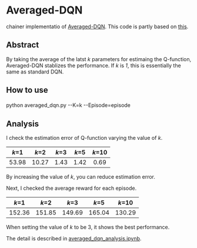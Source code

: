 # Averaged-DQN
chainer implementatio of [Averaged-DQN](http://proceedings.mlr.press/v70/anschel17a.html "Averaged-DQN").
This code is partly based on [this](http://ensekitt.hatenablog.com/entry/2016/11/28/035827 "this").

## Abstract
By taking the average of the latst *k* parameters for estimaing the Q-function, Averaged-DQN stablizes the performance.
If *k* is *1*, this is essentially the same as standard DQN.

## How to use
python averaged_dqn.py --K=k --Episode=episode　　

## Analysis

I check the estimation error of Q-function varying the value of *k*.  

|*k*=1|*k*=2|*k*=3|*k*=5|*k*=10|
|:--:|:--:|:--:|:--:|:--:|
|53.98|10.27|1.43|1.42|0.69|

By increasing the value of *k*, you can reduce estimation error.  

Next, I checked the average reward for each episode.  

|*k*=1|*k*=2|*k*=3|*k*=5|*k*=10|
|:--:|:--:|:--:|:--:|:--:|
|152.36|151.85|149.69|165.04|130.29|  

When setting the value of *k* to be 3, it shows the best performance.

The detail is described in [averaged_dqn_analysis.ipynb](https://github.com/smayru/Averaged-DQN/blob/master/averaged_dqn_analysis.ipynb "averaged_dqn_analysis.ipynb").





